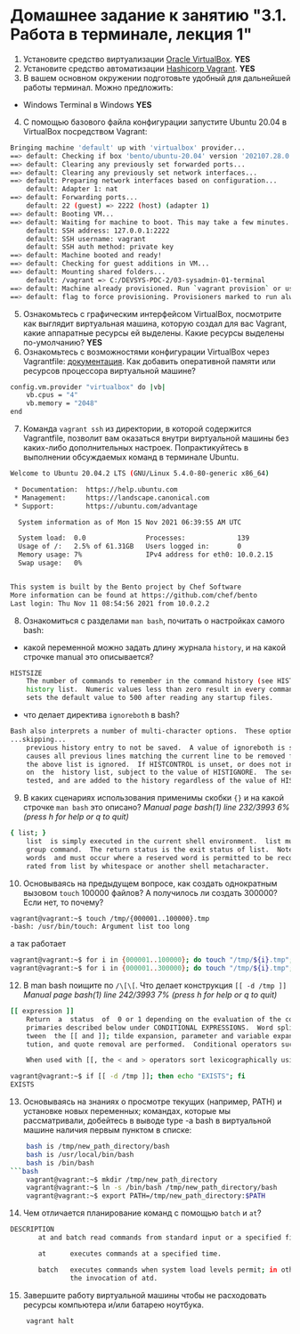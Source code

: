 # Домашнее задание к занятию "3.1. Работа в терминале, лекция 1"

1. Установите средство виртуализации [Oracle VirtualBox](https://www.virtualbox.org/).
**YES**
2. Установите средство автоматизации [Hashicorp Vagrant](https://www.vagrantup.com/).
**YES**
3. В вашем основном окружении подготовьте удобный для дальнейшей работы терминал. Можно предложить:
* Windows Terminal в Windows
**YES**
4. С помощью базового файла конфигурации запустите Ubuntu 20.04 в VirtualBox посредством Vagrant:
```bash
Bringing machine 'default' up with 'virtualbox' provider...
==> default: Checking if box 'bento/ubuntu-20.04' version '202107.28.0' is up to date...
==> default: Clearing any previously set forwarded ports...
==> default: Clearing any previously set network interfaces...
==> default: Preparing network interfaces based on configuration...
    default: Adapter 1: nat
==> default: Forwarding ports...
    default: 22 (guest) => 2222 (host) (adapter 1)
==> default: Booting VM...
==> default: Waiting for machine to boot. This may take a few minutes...
    default: SSH address: 127.0.0.1:2222
    default: SSH username: vagrant
    default: SSH auth method: private key
==> default: Machine booted and ready!
==> default: Checking for guest additions in VM...
==> default: Mounting shared folders...
    default: /vagrant => C:/DEVSYS-PDC-2/03-sysadmin-01-terminal
==> default: Machine already provisioned. Run `vagrant provision` or use the `--provision`
==> default: flag to force provisioning. Provisioners marked to run always will still run.
```
5. Ознакомьтесь с графическим интерфейсом VirtualBox, посмотрите как выглядит виртуальная машина, которую создал для вас Vagrant, какие аппаратные ресурсы ей выделены. Какие ресурсы выделены по-умолчанию?
**YES**
6. Ознакомьтесь с возможностями конфигурации VirtualBox через Vagrantfile: [документация](https://www.vagrantup.com/docs/providers/virtualbox/configuration.html). Как добавить оперативной памяти или ресурсов процессора виртуальной машине?
```bash
config.vm.provider "virtualbox" do |vb|
	vb.cpus = "4"
	vb.memory = "2048"
end
```
7. Команда `vagrant ssh` из директории, в которой содержится Vagrantfile, позволит вам оказаться внутри виртуальной машины без каких-либо дополнительных настроек. Попрактикуйтесь в выполнении обсуждаемых команд в терминале Ubuntu.
```bash
Welcome to Ubuntu 20.04.2 LTS (GNU/Linux 5.4.0-80-generic x86_64)

 * Documentation:  https://help.ubuntu.com
 * Management:     https://landscape.canonical.com
 * Support:        https://ubuntu.com/advantage

  System information as of Mon 15 Nov 2021 06:39:55 AM UTC

  System load:  0.0               Processes:             139
  Usage of /:   2.5% of 61.31GB   Users logged in:       0
  Memory usage: 7%                IPv4 address for eth0: 10.0.2.15
  Swap usage:   0%


This system is built by the Bento project by Chef Software
More information can be found at https://github.com/chef/bento
Last login: Thu Nov 11 08:54:56 2021 from 10.0.2.2
```
8. Ознакомиться с разделами `man bash`, почитать о настройках самого bash:
* какой переменной можно задать длину журнала `history`, и на какой строчке manual это описывается?
```bash
HISTSIZE
	The number of commands to remember in the command history (see HISTORY below).  If the value is 0, commands are  not  saved  in  the
	history list.  Numeric values less than zero result in every command being saved on the history list (there is no limit).  The shell
	sets the default value to 500 after reading any startup files.
```
* что делает директива `ignoreboth` в bash?
```bash
Bash also interprets a number of multi-character options.  These options must appear on the command line before  the  single-character  op‐
...skipping...
	previous history entry to not be saved.  A value of ignoreboth is shorthand for ignorespace and ignoredups.  A  value  of  erasedups
	causes all previous lines matching the current line to be removed from the history list before that line is saved.  Any value not in
	the above list is ignored.  If HISTCONTROL is unset, or does not include a valid value, all lines read by the shell parser are saved
	on  the  history list, subject to the value of HISTIGNORE.  The second and subsequent lines of a multi-line compound command are not
	tested, and are added to the history regardless of the value of HISTCONTROL.
```
9. В каких сценариях использования применимы скобки `{}` и на какой строчке `man bash` это описано?
_Manual page bash(1) line 232/3993 6% (press h for help or q to quit)_
```bash
{ list; }
    list  is simply executed in the current shell environment.  list must be terminated with a newline or semicolon.  This is known as a
    group command.  The return status is the exit status of list.  Note that unlike the metacharacters ( and ), {  and  }  are  reserved
    words  and must occur where a reserved word is permitted to be recognized.  Since they do not cause a word break, they must be sepa‐
    rated from list by whitespace or another shell metacharacter.
```
10. Основываясь на предыдущем вопросе, как создать однократным вызовом `touch` 100000 файлов? А получилось ли создать 300000? Если нет, то почему?
```bash
vagrant@vagrant:~$ touch /tmp/{000001..100000}.tmp
-bash: /usr/bin/touch: Argument list too long
```
а так работает
```bash
vagrant@vagrant:~$ for i in {000001..100000}; do touch "/tmp/${i}.tmp"; done
vagrant@vagrant:~$ for i in {000001..300000}; do touch "/tmp/${i}.tmp"; done
```
12. В man bash поищите по `/\[\[`. Что делает конструкция `[[ -d /tmp ]]`
_Manual page bash(1) line 242/3993 7% (press h for help or q to quit)_
```bash
[[ expression ]]
    Return  a  status  of  0 or 1 depending on the evaluation of the conditional expression expression.  Expressions are composed of the
    primaries described below under CONDITIONAL EXPRESSIONS.  Word splitting and pathname expansion are not performed on the  words  be‐
    tween  the [[ and ]]; tilde expansion, parameter and variable expansion, arithmetic expansion, command substitution, process substi‐
    tution, and quote removal are performed.  Conditional operators such as -f must be unquoted to be recognized as primaries.

    When used with [[, the < and > operators sort lexicographically using the current locale.
```
```bash
vagrant@vagrant:~$ if [[ -d /tmp ]]; then echo "EXISTS"; fi
EXISTS
```
13. Основываясь на знаниях о просмотре текущих (например, PATH) и установке новых переменных; командах, которые мы рассматривали, добейтесь в выводе type -a bash в виртуальной машине наличия первым пунктом в списке:
```bash
    bash is /tmp/new_path_directory/bash
    bash is /usr/local/bin/bash
    bash is /bin/bash
```bash
    vagrant@vagrant:~$ mkdir /tmp/new_path_directory
    vagrant@vagrant:~$ ln -s /bin/bash /tmp/new_path_directory/bash
    vagrant@vagrant:~$ export PATH=/tmp/new_path_directory:$PATH
```
14. Чем отличается планирование команд с помощью `batch` и `at`?
```bash
DESCRIPTION
       at and batch read commands from standard input or a specified file which are to be executed at a later time, using /bin/sh.

       at      executes commands at a specified time.

       batch   executes commands when system load levels permit; in other words, when the load average drops below 1.5, or the value specified  in
               the invocation of atd. 
```
15. Завершите работу виртуальной машины чтобы не расходовать ресурсы компьютера и/или батарею ноутбука.
```bash
    vagrant halt 
```
